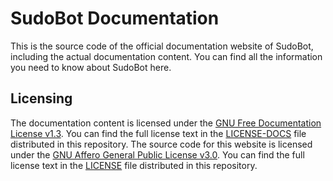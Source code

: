# SudoBot Documentation 

This is the source code of the official documentation website of SudoBot, including the actual documentation content. You can find all the information you need to know about SudoBot here.

## Licensing

The documentation content is licensed under the [GNU Free Documentation License v1.3](https://gnu.org/licenses/fdl-1.3.html). You can find the full license text in the [LICENSE-DOCS](./LICENSE-DOCS) file distributed in this repository.
The source code for this website is licensed under the [GNU Affero General Public License v3.0](https://gnu.org/licenses/agpl-3.0.html). You can find the full license text in the [LICENSE](./LICENSE) file distributed in this repository.
